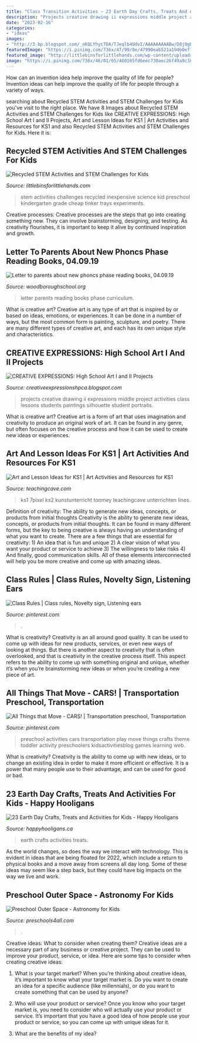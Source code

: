 ```yaml
---
title: "Class Transition Activities ~ 23 Earth Day Crafts, Treats And Activities For Kids"
description: "Projects creative drawing ii expressions middle project activities class lessons students paintings silhouette student portraits"
date: "2023-02-16"
categories:
- "ideas"
images:
- "http://3.bp.blogspot.com/_oKQLYhycTDA/TJeqlb4UdvI/AAAAAAAAABw/D8j9gEDJtlw/s1600/hs+art+projects+008.jpg"
featuredImage: "https://i.pinimg.com/736x/47/99/0e/47990eab521a194b0ef7c045bb62834b--kids-transportation-preschool-crafts-transportation.jpg"
featured_image: "http://littlebinsforlittlehands.com/wp-content/uploads/2016/02/Inexpensive-STEM-ideas-for-kids.jpg"
image: "https://i.pinimg.com/736x/46/01/65/460165fd6eec730aec26f49a9c38bff1--class-rules.jpg"
---
```



How can an invention idea help improve the quality of life for people?
Invention ideas can help improve the quality of life for people through a variety of ways.

	

		
searching about Recycled STEM Activities and STEM Challenges for Kids you've visit to the right place. We have 8 Images about Recycled STEM Activities and STEM Challenges for Kids like CREATIVE EXPRESSIONS: High School Art I and II Projects, Art and Lesson Ideas for KS1 | Art Activities and Resources for KS1 and also Recycled STEM Activities and STEM Challenges for Kids. Here it is:
		
    
## Recycled STEM Activities And STEM Challenges For Kids

<img loading=lazy src="http://littlebinsforlittlehands.com/wp-content/uploads/2016/02/Inexpensive-STEM-ideas-for-kids.jpg" onerror="this.onerror=null;this.src='https://tse4.mm.bing.net/th?id=OIP.SaAm0nokxCrc6pP8q5dTiQHaLH&amp;pid=15.1';" alt="Recycled STEM Activities and STEM Challenges for Kids">

_Source: littlebinsforlittlehands.com_

>stem activities challenges recycled inexpensive science kid preschool kindergarten grade cheap tinker trays experiments. 

	

Creative processes:
Creative processes are the steps that go into creating something new. They can involve brainstorming, designing, and testing. As creativity flourishes, it is important to keep it alive by continued inspiration and growth.

    
## Letter To Parents About New Phoncs Phase Reading Books, 04.09.19

<img loading=lazy src="https://woodboroughschool.org/wp-content/uploads/2019/09/Letter-to-parents-about-new-phoncs-phase-reading-books-04.09.19-pdf.jpg" onerror="this.onerror=null;this.src='https://tse1.mm.bing.net/th?id=OIP.GWffH4L80dozYDoPQ65PPwHaKe&amp;pid=15.1';" alt="Letter to parents about new phoncs phase reading books, 04.09.19">

_Source: woodboroughschool.org_

>letter parents reading books phase curriculum. 

	

What is creative art?
Creative art is any type of art that is inspired by or based on ideas, emotions, or experiences. It can be done in a number of ways, but the most common form is painting, sculpture, and poetry. There are many different types of creative art, and each has its own unique style and characteristics.

    
## CREATIVE EXPRESSIONS: High School Art I And II Projects

<img loading=lazy src="http://3.bp.blogspot.com/_oKQLYhycTDA/TJeqlb4UdvI/AAAAAAAAABw/D8j9gEDJtlw/s1600/hs+art+projects+008.jpg" onerror="this.onerror=null;this.src='https://tse3.mm.bing.net/th?id=OIP.5nyhc3Xb0BRBdbvB4IIUzwHaJ4&amp;pid=15.1';" alt="CREATIVE EXPRESSIONS: High School Art I and II Projects">

_Source: creativeexpressionshpca.blogspot.com_

>projects creative drawing ii expressions middle project activities class lessons students paintings silhouette student portraits. 

	

What is creative art?
Creative art is a form of art that uses imagination and creativity to produce an original work of art. It can be found in any genre, but often focuses on the creative process and how it can be used to create new ideas or experiences.

    
## Art And Lesson Ideas For KS1 | Art Activities And Resources For KS1

<img loading=lazy src="https://www.teachingcave.com/wp-content/uploads/2013/11/Thinking-Art.jpg" onerror="this.onerror=null;this.src='https://tse1.mm.bing.net/th?id=OIP.E1LZQSaiK6zi82C1xznzeQHaKu&amp;pid=15.1';" alt="Art and Lesson Ideas for KS1 | Art Activities and Resources for KS1">

_Source: teachingcave.com_

>ks1 7pixel ks2 kunstunterricht toomey teachingcave unterrichten lines. 

	

Definition of creativity: The ability to generate new ideas, concepts, or products from initial thoughts
Creativity is the ability to generate new ideas, concepts, or products from initial thoughts. It can be found in many different forms, but the key to being creative is always having an understanding of what you want to create. There are a few things that are essential for creativity: 1) An idea that is fun and unique 2) A clear vision of what you want your product or service to achieve 3) The willingness to take risks 4) And finally, good communication skills. All of these elements interconnected will help you be more creative and come up with amazing ideas.

    
## Class Rules | Class Rules, Novelty Sign, Listening Ears

<img loading=lazy src="https://i.pinimg.com/736x/46/01/65/460165fd6eec730aec26f49a9c38bff1--class-rules.jpg" onerror="this.onerror=null;this.src='https://tse2.mm.bing.net/th?id=OIP.8-IdTTs2mZeVS6F20Dg6ZAHaNK&amp;pid=15.1';" alt="Class Rules | Class rules, Novelty sign, Listening ears">

_Source: pinterest.com_

>. 

	

What is creativity?
Creativity is an all around good quality. It can be used to come up with ideas for new products, services, or even new ways of looking at things. But there is another aspect to creativity that is often overlooked, and that is creativity in the creative process itself. This aspect refers to the ability to come up with something original and unique, whether it’s when you’re brainstorming new ideas or when you’re creating a new piece of art.

    
## All Things That Move - CARS! | Transportation Preschool, Transportation

<img loading=lazy src="https://i.pinimg.com/736x/47/99/0e/47990eab521a194b0ef7c045bb62834b--kids-transportation-preschool-crafts-transportation.jpg" onerror="this.onerror=null;this.src='https://tse3.mm.bing.net/th?id=OIP.X_jta2GO5XW5Iz68o50FqgHaO0&amp;pid=15.1';" alt="All Things that Move - CARS! | Transportation preschool, Transportation">

_Source: pinterest.com_

>preschool activities cars transportation play move things crafts theme toddler activity preschoolers kidsactivitiesblog games learning web. 

	

What is creativity?
Creativity is the ability to come up with new ideas, or to change an existing idea in order to make it more efficient or effective. It is a power that many people use to their advantage, and can be used for good or bad.

    
## 23 Earth Day Crafts, Treats And Activities For Kids - Happy Hooligans

<img loading=lazy src="https://cdn.happyhooligans.ca/wp-content/uploads/2016/04/Earth-Day-Crafts-for-Kids-Feature.jpg" onerror="this.onerror=null;this.src='https://tse4.mm.bing.net/th?id=OIP.HhUe_1XQQaBMO4d8zdHD-AHaLH&amp;pid=15.1';" alt="23 Earth Day Crafts, Treats and Activities for Kids - Happy Hooligans">

_Source: happyhooligans.ca_

>earth crafts activities treats. 

	

As the world changes, so does the way we interact with technology. This is evident in ideas that are being floated for 2022, which include a return to physical books and a move away from screens all day long. Some of these ideas may seem like a step back, but they could have big impacts on the way we live and work.

    
## Preschool Outer Space - Astronomy For Kids

<img loading=lazy src="https://www.preschools4all.com/images/preschool-outer-space.jpg" onerror="this.onerror=null;this.src='https://tse4.mm.bing.net/th?id=OIP.e6G-J86JS0-7BCzLQUoK6QAAAA&amp;pid=15.1';" alt="Preschool Outer Space - Astronomy for Kids">

_Source: preschools4all.com_

>. 

	

Creative ideas: What to consider when creating them?
Creative ideas are a necessary part of any business or creative project. They can be used to improve your product, service, or idea. Here are some tips to consider when creating creative ideas:
1. What is your target market? When you’re thinking about creative ideas, it’s important to know what your target market is. Do you want to create an idea for a specific audience (like millennials), or do you want to create something that can be used by anyone?

2. Who will use your product or service? Once you know who your target market is, you need to consider who will actually use your product or service. It’s important that you have a good idea of how people use your product or service, so you can come up with unique ideas for it.

3. What are the benefits of my idea?

